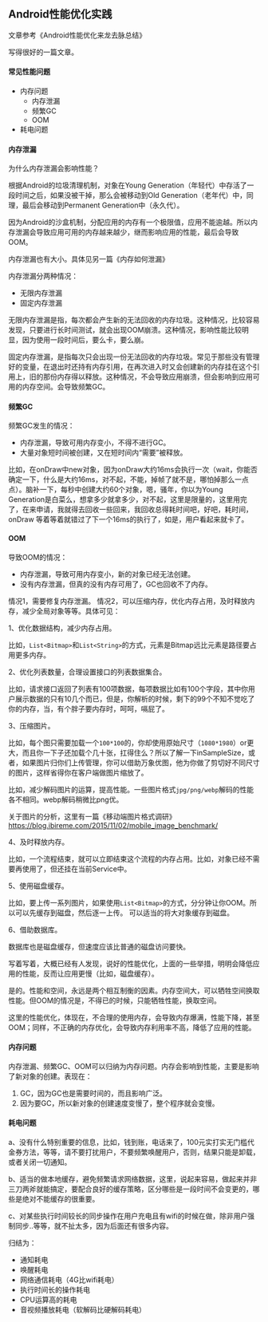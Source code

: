 ## Android性能优化实践

文章参考《Android性能优化来龙去脉总结》

写得很好的一篇文章。

#### 常见性能问题

* 内存问题
    * 内存泄漏
    * 频繁GC
    * OOM
* 耗电问题

#### 内存泄漏

为什么内存泄漏会影响性能？

根据Android的垃圾清理机制，对象在Young Generation（年轻代）中存活了一段时间之后，如果没被干掉，那么会被移动到Old Generation（老年代）中，同理，最后会移动到Permanent Generation中（永久代）。

因为Android的沙盒机制，分配应用的内存有一个极限值，应用不能逾越。所以内存泄漏会导致应用可用的内存越来越少，继而影响应用的性能，最后会导致OOM。

内存泄漏也有大小。具体见另一篇《内存如何泄漏》

内存泄漏分两种情况：

* 无限内存泄漏
* 固定内存泄漏

无限内存泄漏是指，每次都会产生新的无法回收的内存垃圾。这种情况，比较容易发现，只要进行长时间测试，就会出现OOM崩溃。这种情况，影响性能比较明显，因为使用一段时间后，要么卡，要么崩。

固定内存泄漏，是指每次只会出现一份无法回收的内存垃圾。常见于那些没有管理好的变量，在退出时还持有内存引用，在再次进入时又会创建新的内存挂在这个引用上，旧的那份内存得以释放。这种情况，不会导致应用崩溃，但会影响到应用可用的内存空间。会导致频繁GC。

#### 频繁GC

频繁GC发生的情况：

* 内存泄漏，导致可用内存变小，不得不进行GC。
* 大量对象短时间被创建，又在短时间内“需要”被释放。

比如，在onDraw中new对象，因为onDraw大约16ms会执行一次（wait，你能否确定一下，什么是大约16ms，对不起，不能，掉帧了就不是，哪怕掉那么一点点）。脑补一下，每秒中创建大约60个对象，嗯，骚年，你以为Young Generation是白菜么，想拿多少就拿多少，对不起，这里是限量的，这里用完了，在来申请，我就得去回收一些回来，我回收总得耗时间吧，好吧，耗时间，onDraw 等着等着就错过了下一个16ms的执行了，如是，用户看起来就卡了。

#### OOM

导致OOM的情况：

* 内存泄漏，导致可用内存变小，新的对象已经无法创建。
* 没有内存泄漏，但真的没有内存可用了，GC也回收不了内存。

情况1，需要修复内存泄漏。
情况2，可以压缩内存，优化内存占用，及时释放内存，减少全局对象等等。具体可见：

1、优化数据结构，减少内存占用。

比如，`List<Bitmap>`和`List<String>`的方式，元素是Bitmap远比元素是路径要占用更多内存。

2、优化列表数量，合理设置接口的列表数据集合。

比如，请求接口返回了列表有100项数据，每项数据比如有100个字段，其中你用户展示数据的只有10几个而已，但是，你解析的时候，剩下的99个不知不觉吃了你的内存，当，有个胖子要内存时，呵呵，嗝屁了。

3、压缩图片。

比如，每个图只需要加载一个`100*100`的，你却使用原始尺寸（`1080*1980`）or更大，而且你一下子还加载个几十张，扛得住么？所以了解一下inSampleSize，或者，如果图片归你们上传管理，你可以借助万象优图，他为你做了剪切好不同尺寸的图片，这样省得你在客户端做图片缩放了。

比如，减少解码图片的运算，提高性能。一些图片格式`jpg/png/webp`解码的性能各不相同。webp解码稍微比png优。

关于图片的分析，这里有一篇《移动端图片格式调研》<https://blog.ibireme.com/2015/11/02/mobile_image_benchmark/>

4、及时释放内存。

比如，一个流程结束，就可以立即结束这个流程的内存占用。比如，对象已经不需要再使用了，但还挂在当前Service中。

5、使用磁盘缓存。

比如，要上传一系列图片，如果使用`List<Bitmap>`的方式，分分钟让你OOM。所以可以先缓存到磁盘，然后逐一上传。
可以适当的将大对象缓存到磁盘。

6、借助数据库。

数据库也是磁盘缓存，但速度应该比普通的磁盘访问要快。

写着写着，大概已经有人发现，说好的性能优化，上面的一些举措，明明会降低应用的性能，反而让应用更慢（比如，磁盘缓存）。

是的。性能和空间，永远是两个相互制衡的因素。内存空间大，可以牺牲空间换取性能。但OOM的情况是，不得已的时候，只能牺牲性能，换取空间。

这里的性能优化，体现在，不合理的使用内存，会导致内存爆满，性能下降，甚至OOM；同样，不正确的内存优化，会导致内存利用率不高，降低了应用的性能。

#### 内存问题

内存泄漏、频繁GC、OOM可以归纳为内存问题。内存会影响到性能，主要是影响了新对象的创建。表现在：
1. GC，因为GC也是需要时间的，而且影响广泛。
2. 因为要GC，所以新对象的创建速度变慢了，整个程序就会变慢。

#### 耗电问题

a、没有什么特别重要的信息，比如，钱到账，电话来了，100元实打实无门槛代金券方法，等等，请不要打扰用户，不要频繁唤醒用户，否则，结果只能是卸载，或者关闭一切通知。

b、适当的做本地缓存，避免频繁请求网络数据，这里，说起来容易，做起来并非三刀两斧就能搞定，要配合良好的缓存策略，区分哪些是一段时间不会变更的，哪些是绝对不能缓存的很重要。

c、对某些执行时间较长的同步操作在用户充电且有wifi的时候在做，除非用户强制同步..等等，就不扯太多，因为后面还有很多内容。

归结为：

* 通知耗电
* 唤醒耗电
* 网络通信耗电（4G比wifi耗电）
* 执行时间长的操作耗电
* CPU运算高的耗电
* 音视频播放耗电（软解码比硬解码耗电）
